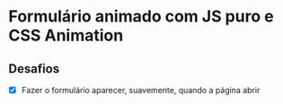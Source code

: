 # Formulário animado com JS puro e CSS Animation

## Desafios

- [X] Fazer o formulário aparecer, suavemente, quando a página abrir
